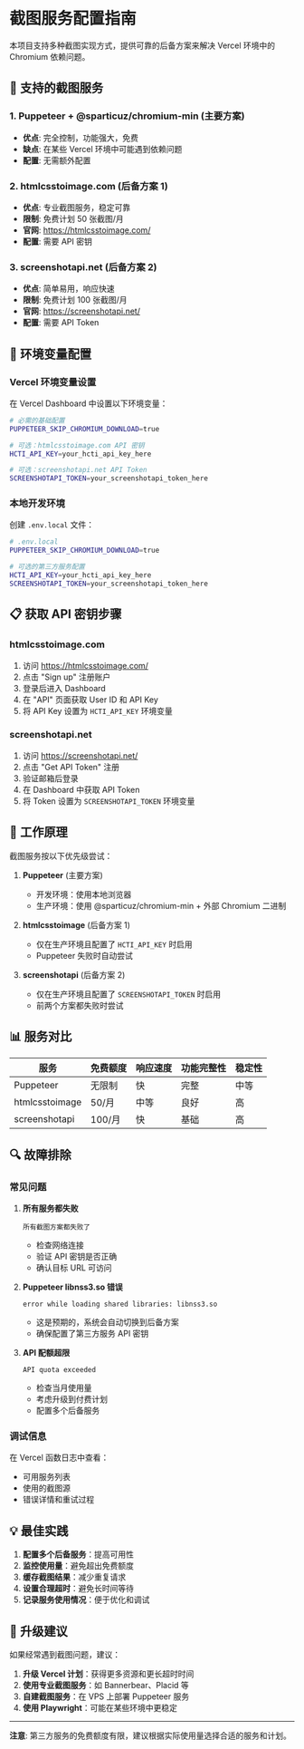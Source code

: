 # 截图服务配置指南

本项目支持多种截图实现方式，提供可靠的后备方案来解决 Vercel 环境中的 Chromium 依赖问题。

## 🎯 支持的截图服务

### 1. Puppeteer + @sparticuz/chromium-min (主要方案)
- **优点**: 完全控制，功能强大，免费
- **缺点**: 在某些 Vercel 环境中可能遇到依赖问题
- **配置**: 无需额外配置

### 2. htmlcsstoimage.com (后备方案 1)
- **优点**: 专业截图服务，稳定可靠
- **限制**: 免费计划 50 张截图/月
- **官网**: https://htmlcsstoimage.com/
- **配置**: 需要 API 密钥

### 3. screenshotapi.net (后备方案 2)
- **优点**: 简单易用，响应快速
- **限制**: 免费计划 100 张截图/月
- **官网**: https://screenshotapi.net/
- **配置**: 需要 API Token

## 🔧 环境变量配置

### Vercel 环境变量设置

在 Vercel Dashboard 中设置以下环境变量：

```bash
# 必需的基础配置
PUPPETEER_SKIP_CHROMIUM_DOWNLOAD=true

# 可选：htmlcsstoimage.com API 密钥
HCTI_API_KEY=your_hcti_api_key_here

# 可选：screenshotapi.net API Token
SCREENSHOTAPI_TOKEN=your_screenshotapi_token_here
```

### 本地开发环境

创建 `.env.local` 文件：

```bash
# .env.local
PUPPETEER_SKIP_CHROMIUM_DOWNLOAD=true

# 可选的第三方服务配置
HCTI_API_KEY=your_hcti_api_key_here
SCREENSHOTAPI_TOKEN=your_screenshotapi_token_here
```

## 📋 获取 API 密钥步骤

### htmlcsstoimage.com

1. 访问 https://htmlcsstoimage.com/
2. 点击 "Sign up" 注册账户
3. 登录后进入 Dashboard
4. 在 "API" 页面获取 User ID 和 API Key
5. 将 API Key 设置为 `HCTI_API_KEY` 环境变量

### screenshotapi.net

1. 访问 https://screenshotapi.net/
2. 点击 "Get API Token" 注册
3. 验证邮箱后登录
4. 在 Dashboard 中获取 API Token
5. 将 Token 设置为 `SCREENSHOTAPI_TOKEN` 环境变量

## 🚀 工作原理

截图服务按以下优先级尝试：

1. **Puppeteer** (主要方案)
   - 开发环境：使用本地浏览器
   - 生产环境：使用 @sparticuz/chromium-min + 外部 Chromium 二进制

2. **htmlcsstoimage** (后备方案 1)
   - 仅在生产环境且配置了 `HCTI_API_KEY` 时启用
   - Puppeteer 失败时自动尝试

3. **screenshotapi** (后备方案 2)
   - 仅在生产环境且配置了 `SCREENSHOTAPI_TOKEN` 时启用
   - 前两个方案都失败时尝试

## 📊 服务对比

| 服务 | 免费额度 | 响应速度 | 功能完整性 | 稳定性 |
|------|----------|----------|------------|--------|
| Puppeteer | 无限制 | 快 | 完整 | 中等 |
| htmlcsstoimage | 50/月 | 中等 | 良好 | 高 |
| screenshotapi | 100/月 | 快 | 基础 | 高 |

## 🔍 故障排除

### 常见问题

1. **所有服务都失败**
   ```
   所有截图方案都失败了
   ```
   - 检查网络连接
   - 验证 API 密钥是否正确
   - 确认目标 URL 可访问

2. **Puppeteer libnss3.so 错误**
   ```
   error while loading shared libraries: libnss3.so
   ```
   - 这是预期的，系统会自动切换到后备方案
   - 确保配置了第三方服务 API 密钥

3. **API 配额超限**
   ```
   API quota exceeded
   ```
   - 检查当月使用量
   - 考虑升级到付费计划
   - 配置多个后备服务

### 调试信息

在 Vercel 函数日志中查看：
- 可用服务列表
- 使用的截图源
- 错误详情和重试过程

## 💡 最佳实践

1. **配置多个后备服务**：提高可用性
2. **监控使用量**：避免超出免费额度
3. **缓存截图结果**：减少重复请求
4. **设置合理超时**：避免长时间等待
5. **记录服务使用情况**：便于优化和调试

## 🔄 升级建议

如果经常遇到截图问题，建议：

1. **升级 Vercel 计划**：获得更多资源和更长超时时间
2. **使用专业截图服务**：如 Bannerbear、Placid 等
3. **自建截图服务**：在 VPS 上部署 Puppeteer 服务
4. **使用 Playwright**：可能在某些环境中更稳定

---

**注意**: 第三方服务的免费额度有限，建议根据实际使用量选择合适的服务和计划。